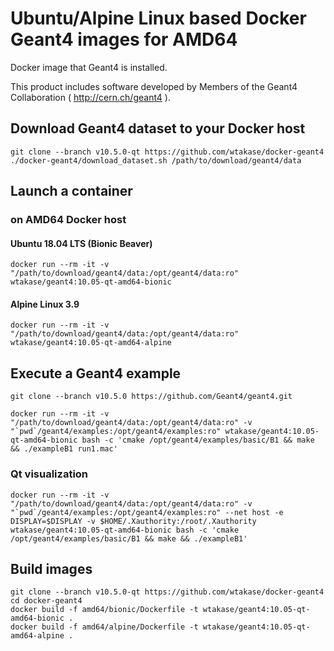 Ubuntu/Alpine Linux based Docker Geant4 images for AMD64
====

Docker image that Geant4 is installed.

This product includes software developed by Members of the Geant4 Collaboration ( http://cern.ch/geant4 ).

## Download Geant4 dataset to your Docker host
```
git clone --branch v10.5.0-qt https://github.com/wtakase/docker-geant4
./docker-geant4/download_dataset.sh /path/to/download/geant4/data
```

## Launch a container

### on AMD64 Docker host

#### Ubuntu 18.04 LTS (Bionic Beaver)

```
docker run --rm -it -v "/path/to/download/geant4/data:/opt/geant4/data:ro" wtakase/geant4:10.05-qt-amd64-bionic
```

#### Alpine Linux 3.9

```
docker run --rm -it -v "/path/to/download/geant4/data:/opt/geant4/data:ro" wtakase/geant4:10.05-qt-amd64-alpine
```

## Execute a Geant4 example
```
git clone --branch v10.5.0 https://github.com/Geant4/geant4.git

docker run --rm -it -v "/path/to/download/geant4/data:/opt/geant4/data:ro" -v "`pwd`/geant4/examples:/opt/geant4/examples:ro" wtakase/geant4:10.05-qt-amd64-bionic bash -c 'cmake /opt/geant4/examples/basic/B1 && make && ./exampleB1 run1.mac'
```

### Qt visualization
```
docker run --rm -it -v "/path/to/download/geant4/data:/opt/geant4/data:ro" -v "`pwd`/geant4/examples:/opt/geant4/examples:ro" --net host -e DISPLAY=$DISPLAY -v $HOME/.Xauthority:/root/.Xauthority wtakase/geant4:10.05-qt-amd64-bionic bash -c 'cmake /opt/geant4/examples/basic/B1 && make && ./exampleB1'
```

## Build images
```
git clone --branch v10.5.0-qt https://github.com/wtakase/docker-geant4
cd docker-geant4
docker build -f amd64/bionic/Dockerfile -t wtakase/geant4:10.05-qt-amd64-bionic .
docker build -f amd64/alpine/Dockerfile -t wtakase/geant4:10.05-qt-amd64-alpine .
```
